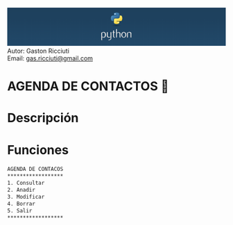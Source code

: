 ![banner_python](/python_banner.png)
\
Autor: Gaston Ricciuti\
Email: gas.ricciuti@gmail.com

# AGENDA DE CONTACTOS :notebook_with_decorative_cover:

# Descripción



# Funciones
```
AGENDA DE CONTACOS
******************
1. Consultar
2. Anadir
3. Modificar
4. Borrar
5. Salir
******************
```       
